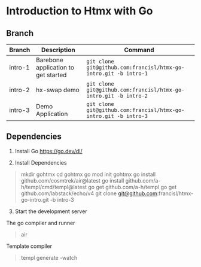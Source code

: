# Introduction to Htmx with Go

## Branch

| Branch | Description | Command |
| --- | --- | --- |
| intro-1 | Barebone application to get started | `git clone git@github.com:francisl/htmx-go-intro.git -b intro-1` |
| intro-2 | hx-swap demo | `git clone git@github.com:francisl/htmx-go-intro.git -b intro-2` |
| intro-3 | Demo Application | `git clone git@github.com:francisl/htmx-go-intro.git -b intro-3`|


## Dependencies

1. Install Go
https://go.dev/dl/

2. Install Dependencies
> mkdir gohtmx
> cd gohtmx
> go mod init gohtmx
> go install github.com/cosmtrek/air@latest
> go install github.com/a-h/templ/cmd/templ@latest
> go get github.com/a-h/templ
> go get github.com/labstack/echo/v4
> git clone git@github.com:francisl/htmx-go-intro.git -b intro-3

3. Start the development server

The go compiler and runner
> air

Template compiler
> templ generate -watch 
